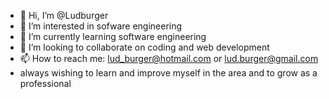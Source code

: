 - 👋 Hi, I’m @Ludburger
- 👀 I’m interested in sofware engineering
- 🌱 I’m currently learning software engineering
- 💞️ I’m looking to collaborate on coding and web development
- 📫 How to reach me: lud_burger@hotmail.com or lud.burger@gmail.com
- always wishing to learn and improve myself in the area and to grow as a professional
